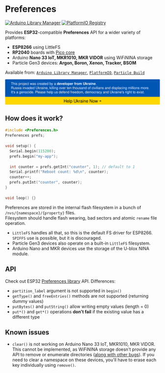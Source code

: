 # Preferences

[![Arduino Library Manager](https://img.shields.io/static/v1?label=Arduino&message=v2.0.0&logo=arduino&logoColor=white&color=blue)](https://www.ardu-badge.com/Preferences)
[![PlatformIO Registry](https://badges.registry.platformio.org/packages/vshymanskyy/library/Preferences.svg)](https://registry.platformio.org/packages/libraries/vshymanskyy/Preferences) 

Provides **ESP32**-compatible **Preferences** API for a wider variety of platforms:
- **ESP8266** using LittleFS
- **RP2040** boards with [Pico core](https://github.com/earlephilhower/arduino-pico)
- Arduino **Nano 33 IoT, MKR1010, MKR VIDOR** using WiFiNINA storage
- Particle Gen3 devices: **Argon, Boron, Xenon, Tracker, BSOM**

Available from: [`Arduino Library Manager`](https://www.arduino.cc/reference/en/libraries/preferences), [`PlatformIO`](https://registry.platformio.org/libraries/vshymanskyy/Preferences), [`Particle Build`](https://build.particle.io/libs/Preferences)

[![Stand With Ukraine](https://raw.githubusercontent.com/vshymanskyy/StandWithUkraine/main/banner-direct-single.svg)](https://stand-with-ukraine.pp.ua)

## How does it work?

```cpp
#include <Preferences.h>
Preferences prefs;

void setup() {
  Serial.begin(115200);
  prefs.begin("my-app");

  int counter = prefs.getInt("counter", 1); // default to 1
  Serial.printf("Reboot count: %d\n", counter);
  counter++;
  prefs.putInt("counter", counter);
}

void loop() {}
```

Preferences are stored in the internal flash filesystem in a bunch of `/nvs/{namespace}/{property}` files.  
Filesystem should handle flash wearing, bad sectors and atomic `rename` file operation.
- `LittleFS` handles all that, so this is the default FS driver for ESP8266. `SPIFFS` use is possible, but it is discouraged.
- Particle Gen3 devices also operate on a built-in `LittleFS` filesystem.
- Arduino Nano and MKR devices use the storage of the U-blox NINA module.

## API

Check out ESP32 [Preferences library](https://espressif-docs.readthedocs-hosted.com/projects/arduino-esp32/en/latest/api/preferences.html) API.
Differences:
- `partition_label` argument is not supported in `begin()`
- `getType()` and `freeEntries()` methods are not supported (returning dummy values)
- `putBytes()` and `putString()` allow writing empty values (length = 0)
- `put*()` and `get*()` operations **don't fail** if the existing value has a different type

## Known issues

- `clear()` is not working on Arduino Nano 33 IoT, MKR1010, MKR VIDOR. This cannot be implemented, as WiFiNINA storage doesn't provide any API to remove or enumerate directories ([along with other bugs](https://github.com/arduino-libraries/WiFiNINA/issues/created_by/vshymanskyy)). If you need to clear a namespace on these devices, you'll have to erase each key individually using `remove()`.
